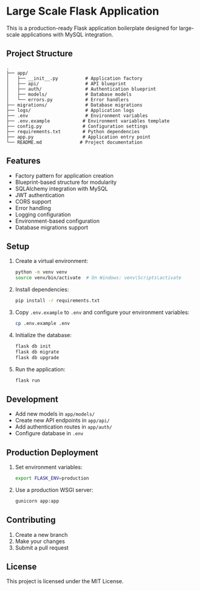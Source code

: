 # Large Scale Flask Application

This is a production-ready Flask application boilerplate designed for large-scale applications with MySQL integration.

## Project Structure

```
.
├── app/
│   ├── __init__.py          # Application factory
│   ├── api/                 # API blueprint
│   ├── auth/                # Authentication blueprint
│   ├── models/              # Database models
│   └── errors.py            # Error handlers
├── migrations/              # Database migrations
├── logs/                    # Application logs
├── .env                     # Environment variables
├── .env.example            # Environment variables template
├── config.py               # Configuration settings
├── requirements.txt        # Python dependencies
├── app.py                  # Application entry point
└── README.md              # Project documentation
```

## Features

- Factory pattern for application creation
- Blueprint-based structure for modularity
- SQLAlchemy integration with MySQL
- JWT authentication
- CORS support
- Error handling
- Logging configuration
- Environment-based configuration
- Database migrations support

## Setup

1. Create a virtual environment:
   ```bash
   python -m venv venv
   source venv/bin/activate  # On Windows: venv\Scripts\activate
   ```

2. Install dependencies:
   ```bash
   pip install -r requirements.txt
   ```

3. Copy `.env.example` to `.env` and configure your environment variables:
   ```bash
   cp .env.example .env
   ```

4. Initialize the database:
   ```bash
   flask db init
   flask db migrate
   flask db upgrade
   ```

5. Run the application:
   ```bash
   flask run
   ```

## Development

- Add new models in `app/models/`
- Create new API endpoints in `app/api/`
- Add authentication routes in `app/auth/`
- Configure database in `.env`

## Production Deployment

1. Set environment variables:
   ```bash
   export FLASK_ENV=production
   ```

2. Use a production WSGI server:
   ```bash
   gunicorn app:app
   ```

## Contributing

1. Create a new branch
2. Make your changes
3. Submit a pull request

## License

This project is licensed under the MIT License.
